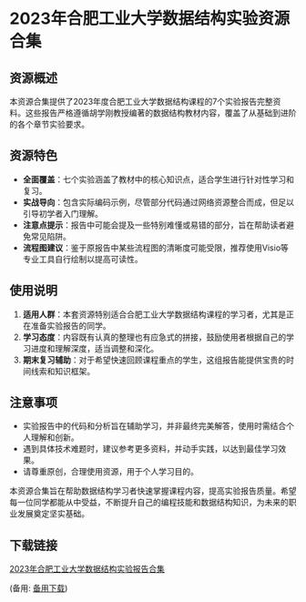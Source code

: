  # 2023年合肥工业大学数据结构实验资源合集

 ## 资源概述

 本资源合集提供了2023年度合肥工业大学数据结构课程的7个实验报告完整资料。这些报告严格遵循胡学刚教授编著的数据结构教材内容，覆盖了从基础到进阶的各个章节实验要求。

 ## 资源特色

 - **全面覆盖**：七个实验涵盖了教材中的核心知识点，适合学生进行针对性学习和复习。
 - **实战导向**：包含实际编码示例，尽管部分代码通过网络资源整合而成，但足以引导初学者入门理解。
 - **注意点提示**：报告中可能会提及一些特别难懂或易错的部分，旨在帮助读者避免常见陷阱。
 - **流程图建议**：鉴于原报告中某些流程图的清晰度可能受限，推荐使用Visio等专业工具自行绘制以提高可读性。

 ## 使用说明

 1. **适用人群**：本套资源特别适合合肥工业大学数据结构课程的学习者，尤其是正在准备实验报告的同学。
 2. **学习态度**：内容既有认真的整理也有应急式的拼接，鼓励使用者根据自己的学习进度和理解深度，适当调整和深化。
 3. **期末复习辅助**：对于希望快速回顾课程重点的学生，这组报告能提供宝贵的时间线索和知识框架。

 ## 注意事项

 - 实验报告中的代码和分析旨在辅助学习，并非最终完美解答，使用时需结合个人理解和创新。
 - 遇到具体技术难题时，建议参考更多资料，并动手实践，以达到最佳学习效果。
 - 请尊重原创，合理使用资源，用于个人学习目的。

 本资源合集旨在帮助数据结构学习者快速掌握课程内容，提高实验报告质量。希望每一位同学都能从中受益，不断提升自己的编程技能和数据结构知识，为未来的职业发展奠定坚实基础。

 ## 下载链接
 [2023年合肥工业大学数据结构实验报告合集](https://pan.quark.cn/s/587cdd9a523b) 

 (备用: [备用下载](https://pan.baidu.com/s/1P9kTPstcDoNcaBr5qZmsDA?pwd=1234))
